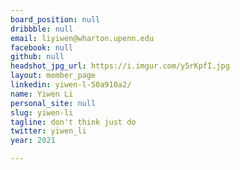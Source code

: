 ```yaml
---
board_position: null
dribbble: null
email: liyiwen@wharton.upenn.edu
facebook: null
github: null
headshot_jpg_url: https://i.imgur.com/y5rKpfI.jpg
layout: member_page
linkedin: yiwen-l-50a910a2/
name: Yiwen Li
personal_site: null
slug: yiwen-li
tagline: don't think just do
twitter: yiwen_li
year: 2021

---
```

